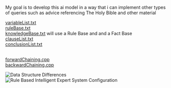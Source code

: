 My goal is to develop this ai model in a way that 
i can implement other types of queries such as advice referencing The Holy Bible and other material

[variableList.txt](https://github.com/bigbadcyborg/artificial-intelligence/blob/main/variableList.txt) <br>
[ruleBase.txt](https://github.com/bigbadcyborg/artificial-intelligence/blob/main/variableList.txt) <br>
[knowledgeBase.txt](https://github.com/bigbadcyborg/artificial-intelligence/blob/main/knowledgeBase.txt) will use a Rule Base and and a Fact Base<br>
[clauseList.txt](https://github.com/bigbadcyborg/artificial-intelligence/blob/main/clauseList.txt) <br>
[conclusionList.txt](https://github.com/bigbadcyborg/artificial-intelligence/blob/main/conclusionList) <br><br>


[forwardChaining.cpp](https://github.com/bigbadcyborg/artificial-intelligence/blob/main/forwardChaining.cpp) <br>
[backwardChaining.cpp](https://github.com/bigbadcyborg/artificial-intelligence/blob/main/backwardChaining.cpp) <br>

![Data Structure Differences](https://github.com/bigbadcyborg/artificial-intelligence/blob/main/data-structure-differences.png)
![Rule Based Intelligent Expert System Configuration](https://github.com/bigbadcyborg/artificial-intelligence/blob/main/rule-based-intelligent-expert-system-config.png)
